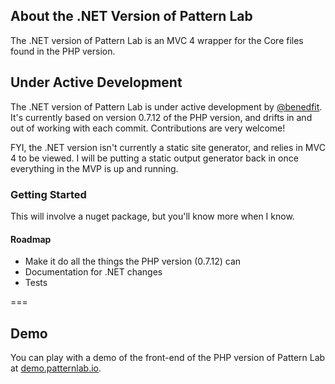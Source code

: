 ## About the .NET Version of Pattern Lab

The .NET version of Pattern Lab is an MVC 4 wrapper for the Core files found in the PHP version.

## Under Active Development

The .NET version of Pattern Lab is under active development by [@benedfit](https://twitter.com/benedfit). It's currently based on version 0.7.12 of the PHP version, and drifts in and out of working with each commit. Contributions are very welcome!

FYI, the .NET version isn't currently a static site generator, and relies in MVC 4 to be viewed. I will be putting a static output generator back in once everything in the MVP is up and running.

### Getting Started

This will involve a nuget package, but you'll know more when I know.

#### Roadmap
* Make it do all the things the PHP version (0.7.12) can
* Documentation for .NET changes
* Tests

===

## Demo

You can play with a demo of the front-end of the PHP version of Pattern Lab at [demo.patternlab.io](http://demo.patternlab.io/).
